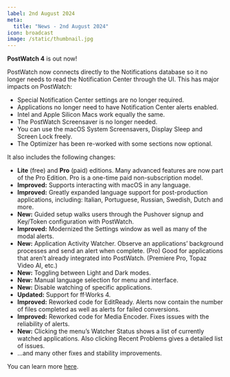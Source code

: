 ```yaml
---
label: 2nd August 2024
meta:
  title: "News - 2nd August 2024"
icon: broadcast
image: /static/thumbnail.jpg
---
```


**PostWatch 4** is out now!

PostWatch now connects directly to the Notifications database so it no longer needs to read the Notification Center through the UI. This has major impacts on PostWatch:

- Special Notification Center settings are no longer required.
- Applications no longer need to have Notification Center alerts enabled.
- Intel and Apple Silicon Macs work equally the same.
- The PostWatch Screensaver is no longer needed.
- You can use the macOS System Screensavers, Display Sleep and Screen Lock freely.
- The Optimizer has been re-worked with some sections now optional.

It also includes the following changes:

- **Lite** (free) and **Pro** (paid) editions. Many advanced features are now part of the Pro Edition. Pro is a one-time paid non-subscription model.
- **Improved:** Supports interacting with macOS in any language.
- **Improved:** Greatly expanded language support for post-production applications, including: Italian, Portuguese, Russian, Swedish, Dutch and more.
- **New:** Guided setup walks users through the Pushover signup and Key/Token configuration with PostWatch.
- **Improved:** Modernized the Settings window as well as many of the modal alerts.
- **New:** Application Activity Watcher. Observe an applications’ background processes and send an alert when complete. (Pro) Good for applications that aren’t already integrated into PostWatch. (Premiere Pro, Topaz Video AI, etc.)
- **New:** Toggling between Light and Dark modes.
- **New:** Manual language selection for menu and interface.
- **New:** Disable watching of specific applications.
- **Updated:** Support for ff·Works 4.
- **Improved:** Reworked code for EditReady. Alerts now contain the number of files completed as well as alerts for failed conversions.
- **Improved:** Reworked code for Media Encoder. Fixes issues with the reliability of alerts.
- **New:** Clicking the menu’s Watcher Status shows a list of currently watched applications. Also clicking Recent Problems gives a detailed list of issues.
- …and many other fixes and stability improvements.

You can learn more [here](https://chrisroyfilms.com/postwatch/).